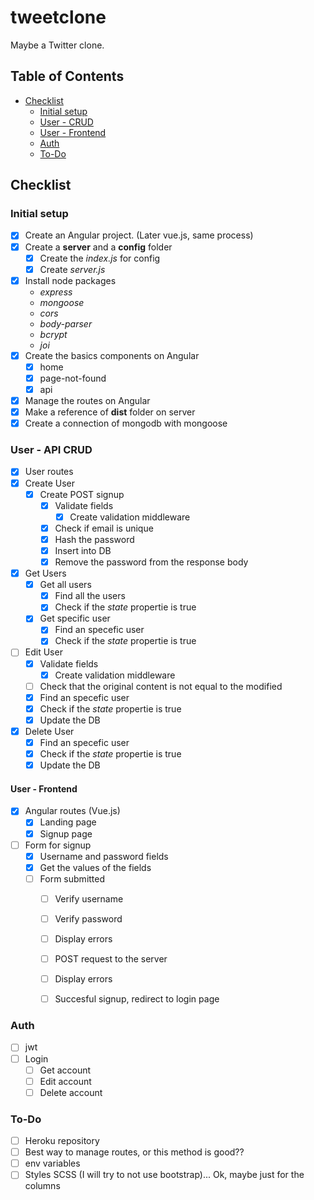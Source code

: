 # tweetclone

Maybe a Twitter clone.

## Table of Contents
* [Checklist](#cheklist)
  * [Initial setup](#initial-setup)
  * [User - CRUD](#user---crud)
  * [User - Frontend](#user---frontend)
  * [Auth](#auth)
  * [To-Do](#to-do)


## Checklist
### Initial setup
* [x] Create an Angular project. (Later vue.js, same process)
* [x] Create a **server** and a **config** folder
  * [x] Create the _index.js_ for config
  * [x] Create _server.js_
* [x] Install node packages
  * _express_
  * _mongoose_
  * _cors_
  * _body-parser_
  * _bcrypt_
  * _joi_
* [x] Create the basics components on Angular
  * [x] home
  * [x] page-not-found
  * [x] api
* [x] Manage the routes on Angular
* [x] Make a reference of **dist** folder on server
* [x] Create a connection of mongodb with mongoose

### User - API CRUD
* [x] User routes
* [x] Create User
  * [x] Create POST signup
    * [x] Validate fields
      * [x] Create validation middleware
    * [x] Check if email is unique
    * [x] Hash the password
    * [x] Insert into DB
    * [x] Remove the password from the response body
* [x] Get Users
  * [x] Get all users
    * [x] Find all the users
    * [x] Check if the _state_ propertie is true
  * [x] Get specific user
    * [x] Find an specefic user
    * [x] Check if the _state_ propertie is true
* [ ] Edit User
  * [x] Validate fields
    * [x] Create validation middleware
  * [ ] Check that the original content is not equal to the modified
  * [x] Find an specefic user
  * [x] Check if the _state_ propertie is true
  * [x] Update the DB
* [x] Delete User
  * [x] Find an specefic user
  * [x] Check if the _state_ propertie is true
  * [x] Update the DB

#### User - Frontend
* [x] Angular routes (Vue.js)
  * [x] Landing page
  * [x] Signup page
* [ ] Form for signup
  * [x] Username and password fields
  * [x] Get the values of the fields
  * [ ] Form submitted
    * [ ] Verify username
    * [ ] Verify password
    * [ ] Display errors
    * [ ] POST request to the server
    * [ ] Display errors
    * [ ] Succesful signup, redirect to login page


### Auth
* [ ] jwt
* [ ] Login
  * [ ] Get account
  * [ ] Edit account
  * [ ] Delete account

### To-Do
* [ ] Heroku repository
* [ ] Best way to manage routes, or this method is good??
* [ ] env variables
* [ ] Styles SCSS (I will try to not use bootstrap)... Ok, maybe just for the columns
